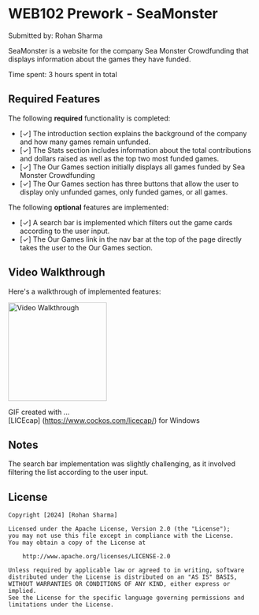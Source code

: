 # WEB102 Prework - SeaMonster

Submitted by: Rohan Sharma

SeaMonster is a website for the company Sea Monster Crowdfunding that displays information about the games they have funded.

Time spent: 3 hours spent in total

## Required Features

The following **required** functionality is completed:

* [✓] The introduction section explains the background of the company and how many games remain unfunded.
* [✓] The Stats section includes information about the total contributions and dollars raised as well as the top two most funded games.
* [✓] The Our Games section initially displays all games funded by Sea Monster Crowdfunding
* [✓] The Our Games section has three buttons that allow the user to display only unfunded games, only funded games, or all games.

The following **optional** features are implemented:

* [✓] A search bar is implemented which filters out the game cards according to the user input.
* [✓] The Our Games link in the nav bar at the top of the page directly takes the user to the Our Games section.

## Video Walkthrough

Here's a walkthrough of implemented features:

<img src='https://imgur.com/a/8rT7UWS' title='Video Walkthrough' width='200px' alt='Video Walkthrough' />

<!-- Replace this with whatever GIF tool you used! -->
GIF created with ...  
[LICEcap] (https://www.cockos.com/licecap/) for Windows


## Notes

The search bar implementation was slightly challenging, as it involved filtering the list according to the user input.

## License

    Copyright [2024] [Rohan Sharma]

    Licensed under the Apache License, Version 2.0 (the "License");
    you may not use this file except in compliance with the License.
    You may obtain a copy of the License at

        http://www.apache.org/licenses/LICENSE-2.0

    Unless required by applicable law or agreed to in writing, software
    distributed under the License is distributed on an "AS IS" BASIS,
    WITHOUT WARRANTIES OR CONDITIONS OF ANY KIND, either express or implied.
    See the License for the specific language governing permissions and
    limitations under the License.
